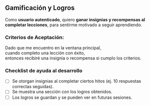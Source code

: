 ## Gamificación y Logros

Como **usuario autenticado**, quiero **ganar insignias y recompensas al completar lecciones**, para sentirme motivado a seguir aprendiendo.

### Criterios de Aceptación:

Dado que me encuentro en la ventana principal,  
cuando completo una lección con éxito,  
entonces recibiré una insignia o recompensa si cumplo los criterios.

### Checklist de ayuda al desarrollo

- [ ] Se otorgan insignias al completar ciertos hitos (ej. 10 respuestas correctas seguidas).
- [ ] Se muestra una sección con los logros obtenidos.
- [ ] Los logros se guardan y se pueden ver en futuras sesiones.

